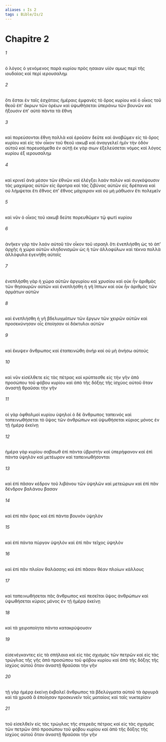 ```yaml
---
aliases : Is 2
tags : Bible/Is/2
---
```


# Chapitre 2

###### 1
ὁ λόγος ὁ γενόμενος παρὰ κυρίου πρὸς ησαιαν υἱὸν αμως περὶ τῆς ιουδαίας καὶ περὶ ιερουσαλημ
###### 2
ὅτι ἔσται ἐν ταῖς ἐσχάταις ἡμέραις ἐμφανὲς τὸ ὄρος κυρίου καὶ ὁ οἶκος τοῦ θεοῦ ἐπ' ἄκρων τῶν ὀρέων καὶ ὑψωθήσεται ὑπεράνω τῶν βουνῶν καὶ ἥξουσιν ἐπ' αὐτὸ πάντα τὰ ἔθνη
###### 3
καὶ πορεύσονται ἔθνη πολλὰ καὶ ἐροῦσιν δεῦτε καὶ ἀναβῶμεν εἰς τὸ ὄρος κυρίου καὶ εἰς τὸν οἶκον τοῦ θεοῦ ιακωβ καὶ ἀναγγελεῖ ἡμῖν τὴν ὁδὸν αὐτοῦ καὶ πορευσόμεθα ἐν αὐτῇ ἐκ γὰρ σιων ἐξελεύσεται νόμος καὶ λόγος κυρίου ἐξ ιερουσαλημ
###### 4
καὶ κρινεῖ ἀνὰ μέσον τῶν ἐθνῶν καὶ ἐλέγξει λαὸν πολύν καὶ συγκόψουσιν τὰς μαχαίρας αὐτῶν εἰς ἄροτρα καὶ τὰς ζιβύνας αὐτῶν εἰς δρέπανα καὶ οὐ λήμψεται ἔτι ἔθνος ἐπ' ἔθνος μάχαιραν καὶ οὐ μὴ μάθωσιν ἔτι πολεμεῖν
###### 5
καὶ νῦν ὁ οἶκος τοῦ ιακωβ δεῦτε πορευθῶμεν τῷ φωτὶ κυρίου
###### 6
ἀνῆκεν γὰρ τὸν λαὸν αὐτοῦ τὸν οἶκον τοῦ ισραηλ ὅτι ἐνεπλήσθη ὡς τὸ ἀπ' ἀρχῆς ἡ χώρα αὐτῶν κληδονισμῶν ὡς ἡ τῶν ἀλλοφύλων καὶ τέκνα πολλὰ ἀλλόφυλα ἐγενήθη αὐτοῖς
###### 7
ἐνεπλήσθη γὰρ ἡ χώρα αὐτῶν ἀργυρίου καὶ χρυσίου καὶ οὐκ ἦν ἀριθμὸς τῶν θησαυρῶν αὐτῶν καὶ ἐνεπλήσθη ἡ γῆ ἵππων καὶ οὐκ ἦν ἀριθμὸς τῶν ἁρμάτων αὐτῶν
###### 8
καὶ ἐνεπλήσθη ἡ γῆ βδελυγμάτων τῶν ἔργων τῶν χειρῶν αὐτῶν καὶ προσεκύνησαν οἷς ἐποίησαν οἱ δάκτυλοι αὐτῶν
###### 9
καὶ ἔκυψεν ἄνθρωπος καὶ ἐταπεινώθη ἀνήρ καὶ οὐ μὴ ἀνήσω αὐτούς
###### 10
καὶ νῦν εἰσέλθετε εἰς τὰς πέτρας καὶ κρύπτεσθε εἰς τὴν γῆν ἀπὸ προσώπου τοῦ φόβου κυρίου καὶ ἀπὸ τῆς δόξης τῆς ἰσχύος αὐτοῦ ὅταν ἀναστῇ θραῦσαι τὴν γῆν
###### 11
οἱ γὰρ ὀφθαλμοὶ κυρίου ὑψηλοί ὁ δὲ ἄνθρωπος ταπεινός καὶ ταπεινωθήσεται τὸ ὕψος τῶν ἀνθρώπων καὶ ὑψωθήσεται κύριος μόνος ἐν τῇ ἡμέρᾳ ἐκείνῃ
###### 12
ἡμέρα γὰρ κυρίου σαβαωθ ἐπὶ πάντα ὑβριστὴν καὶ ὑπερήφανον καὶ ἐπὶ πάντα ὑψηλὸν καὶ μετέωρον καὶ ταπεινωθήσονται
###### 13
καὶ ἐπὶ πᾶσαν κέδρον τοῦ λιβάνου τῶν ὑψηλῶν καὶ μετεώρων καὶ ἐπὶ πᾶν δένδρον βαλάνου βασαν
###### 14
καὶ ἐπὶ πᾶν ὄρος καὶ ἐπὶ πάντα βουνὸν ὑψηλὸν
###### 15
καὶ ἐπὶ πάντα πύργον ὑψηλὸν καὶ ἐπὶ πᾶν τεῖχος ὑψηλὸν
###### 16
καὶ ἐπὶ πᾶν πλοῖον θαλάσσης καὶ ἐπὶ πᾶσαν θέαν πλοίων κάλλους
###### 17
καὶ ταπεινωθήσεται πᾶς ἄνθρωπος καὶ πεσεῖται ὕψος ἀνθρώπων καὶ ὑψωθήσεται κύριος μόνος ἐν τῇ ἡμέρᾳ ἐκείνῃ
###### 18
καὶ τὰ χειροποίητα πάντα κατακρύψουσιν
###### 19
εἰσενέγκαντες εἰς τὰ σπήλαια καὶ εἰς τὰς σχισμὰς τῶν πετρῶν καὶ εἰς τὰς τρώγλας τῆς γῆς ἀπὸ προσώπου τοῦ φόβου κυρίου καὶ ἀπὸ τῆς δόξης τῆς ἰσχύος αὐτοῦ ὅταν ἀναστῇ θραῦσαι τὴν γῆν
###### 20
τῇ γὰρ ἡμέρᾳ ἐκείνῃ ἐκβαλεῖ ἄνθρωπος τὰ βδελύγματα αὐτοῦ τὰ ἀργυρᾶ καὶ τὰ χρυσᾶ ἃ ἐποίησαν προσκυνεῖν τοῖς ματαίοις καὶ ταῖς νυκτερίσιν
###### 21
τοῦ εἰσελθεῖν εἰς τὰς τρώγλας τῆς στερεᾶς πέτρας καὶ εἰς τὰς σχισμὰς τῶν πετρῶν ἀπὸ προσώπου τοῦ φόβου κυρίου καὶ ἀπὸ τῆς δόξης τῆς ἰσχύος αὐτοῦ ὅταν ἀναστῇ θραῦσαι τὴν γῆν
